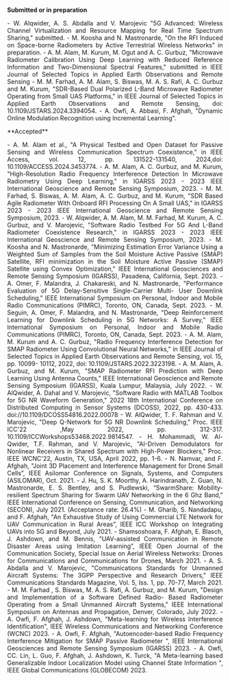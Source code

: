 **Submitted or in preparation**
<p align="justify"> 
- W. Alqwider, A. S. Abdalla and V. Marojevic "5G Advanced: Wireless Channel Virtualization and Resource Mapping for Real Time Spectrum Sharing," submitted.
- M. Koosha and N. Mastronarde, "On the RFI Induced on Space-borne Radiometers by Active Terrestrial Wireless Networks" in preparation.
- A. M. Alam, M. Kurum, M. Ogut and A. C. Gurbuz, "Microwave Radiometer Calibration Using Deep Learning with Reduced Reference Information and Two-Dimensional Spectral Features,"  submitted in IEEE Journal of Selected Topics in Applied Earth Observations and Remote Sensing
- M. M. Farhad, A. M. Alam, S. Biswas, M. A. S. Rafi, A. C. Gurbuz and M. Kurum, "SDR-Based Dual Polarized L-Band Microwave Radiometer Operating from Small UAS Platforms," in IEEE Journal of Selected Topics in Applied Earth Observations and Remote Sensing, doi: 10.1109/JSTARS.2024.3394054. 
- A. Owfi, A. Abbasi, F. Afghah, "Dynamic Online Modulation Recognition using Incremental Learning".
</p>
**Accepted**
<p align="justify"> 
- A. M. Alam et al., "A Physical Testbed and Open Dataset for Passive Sensing and Wireless Communication Spectrum 
  Coexistence," in IEEE Access, vol. 12, pp. 131522-131540, 2024,doi: 10.1109/ACCESS.2024.3453774.
- A. M. Alam, A. C. Gurbuz, and M. Kurum, "High-Resolution Radio Frequency Interference Detection In Microwave Radiometry 
  Using Deep Learning," in IGARSS 2023 - 2023 IEEE International Geoscience and Remote Sensing Symposium, 2023. 
- M. M. Farhad, S. Biswas, A. M. Alam, A. C. Gurbuz, and M. Kurum, "SDR Based Agile Radiometer With Onboard RFI Processing On 
  A Small UAS," in IGARSS 2023 - 2023 IEEE International Geoscience and Remote Sensing Symposium, 2023. 
- W. Alqwider, A. M. Alam, M. M. Farhad, M. Kurum, A. C. Gurbuz, and V. Marojevic, "Software Radio Testbed For 5G And L-Band 
  Radiometer Coexistence Research," in IGARSS 2023 - 2023 IEEE International Geoscience and Remote Sensing Symposium, 2023.
- M. Koosha and N. Mastronarde, "Minimizing Estimation Error Variance Using a Weighted Sum of Samples from the Soil Moisture 
  Active Passive (SMAP) Satellite, RFI minimization in the Soil Moisture Active Passive (SMAP) Satellite using Convex 
  Optimization," IEEE International Geosciences and Remote Sensing Symposium (IGARSS), Pasadena, California, Sept. 2023. 
- A. Omer, F. Malandra, J. Chakareski, and N. Mastronarde, "Performance Evaluation of 5G Delay-Sensitive Single-Carrier Multi- 
  User Downlink Scheduling,"  IEEE  International Symposium on Personal, Indoor and Mobile Radio Communications (PIMRC), 
  Toronto, ON, Canada, Sept. 2023.
- M. Seguin, A. Omer, F. Malandra, and N. Mastronarde, "Deep Reinforcement Learning for Downlink Scheduling in 5G Networks: A 
  Survey," IEEE  International Symposium on Personal, Indoor and Mobile Radio Communications (PIMRC), Toronto, ON, Canada, 
  Sept. 2023. 
- A. M. Alam, M. Kurum and A. C. Gurbuz, "Radio Frequency Interference Detection for SMAP Radiometer Using Convolutional 
  Neural Networks," in IEEE Journal of Selected Topics in Applied Earth Observations and Remote Sensing, vol. 15, pp. 10099- 
  10112, 2022, doi: 10.1109/JSTARS.2022.3223198. 
- A. M. Alam, A. Gurbuz, and M. Kurum, "SMAP Radiometer RFI Prediction with Deep Learning Using Antenna Counts," IEEE 
  International Geoscience and Remote Sensing Symposium (IGARSS), Kuala Lumpur, Malaysia, July 2022.
- W. AlQwider, A. Dahal and V. Marojevic, "Software Radio with MATLAB Toolbox for 5G NR Waveform Generation," 2022 18th 
  International Conference on Distributed Computing in Sensor Systems (DCOSS), 2022, pp. 430-433. 
  doi://10.1109/DCOSS54816.2022.00078 
- W. AlQwider, T. F. Rahman and V. Marojevic, "Deep Q-Network for 5G NR Downlink Scheduling," Proc. IEEE ICC'22 ,May 2022, pp. 
  312-317. 10.1109/ICCWorkshops53468.2022.9814547. 
- H. Mohammadi, W. Al-Qwider, T.F. Rahman, and V. Marojevic, "AI-Driven Demodulators for Nonlinear Receivers in Shared 
  Spectrum with High-Power Blockers," Proc. IEEE WCNC'22, Austin, TX, USA, April 2022, pp. 1-6. 
- N. Namvar, and F. Afghah,  "Joint 3D Placement and Interference Management for Drone Small Cells”, IEEE Asilomar Conference 
  on Signals, Systems, and Computers (ASILOMAR), Oct. 2021. 
- J. Hu, S. K. Moorthy, A. Harindranath, Z. Guan, N. Mastronarde, E. S. Bentley, and S. Pudlewski, “SwarmShare: Mobility- 
  resilient Spectrum Sharing for Swarm UAV Networking in the 6 Ghz Band,” IEEE International Conference on Sensing, 
  Communication, and Networking (SECON), July 2021. (Acceptance rate: 26.4%) 
- M. Gharib, S. Nandadapu, and F. Afghah, "An Exhaustive Study of Using Commercial LTE Network for UAV Communication in Rural 
  Areas”, IEEE ICC Workshop on Integrating UAVs into 5G and Beyond, July 2021.
- Shamsoshoara, F. Afghah, E. Blasch, J. Ashdown, and M. Bennis, "UAV-assisted Communication in Remote Disaster Areas using 
  Imitation Learning”, IEEE Open Journal of the Communication Society, Special Issue on Aerial Wireless Networks: Drones for 
  Communications and Communications for Drones, March 2021.
- A. S. Abdalla and V. Marojevic, "Communications Standards for Unmanned Aircraft Systems: The 3GPP Perspective and Research 
  Drivers," IEEE Communications Standards Magazine, Vol. 5, Iss. 1, pp. 70-77, March 2021. 
- M. M. Farhad , S. Biswas, M. A. S. Rafi, A. Gurbuz, and M. Kurum, "Design and Implementation of a Software Defined Radio- 
  Based Radiometer Operating from a Small Unmanned Aircraft Systems," IEEE International Symposium on Antennas and 
  Propagation, Denver, Colorado, July 2022. 
- A. Owfi, F. Afghah, J. Ashdown, "Meta-learning for Wireless Interference Identification", IEEE Wireless Communications and 
  Networking Conference (WCNC) 2023.
- A. Owfi, F. Afghah, "Autoencoder-based Radio Frequency Interference Mitigation for SMAP Passive Radiometer ", IEEE 
  International Geosciences and Remote Sensing Symposium (IGARSS)  2023.
- A. Owfi, CC. Lin, L. Guo, F. Afghah, J. Ashdown, K. Turck, "A Meta-learning based Generalizable Indoor Localization Model 
  using Channel State Information ", IEEE Global Communications (GLOBECOM) 2023.
  </p>
